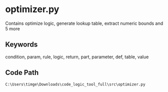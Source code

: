 # optimizer.py

Contains optimize logic, generate lookup table, extract numeric bounds and 5 more

## Keywords

condition, param, rule, logic, return, part, parameter, def, table, value

## Code Path

`C:\Users\timge\Downloads\code_logic_tool_full\src\optimizer.py`

